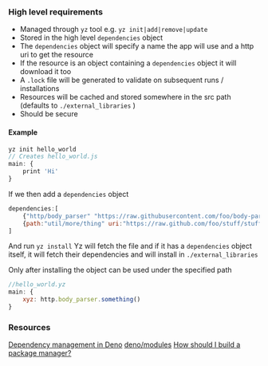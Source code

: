 ### High level requirements 
- Managed through `yz` tool e.g. `yz init|add|remove|update` 
- Stored in the high level `dependencies` object
- The `dependencies` object will specify a name the app will use and a http uri to get the resource
- If the resource is an object containing a `dependencies` object it will download it too
- A `.lock` file will be generated to validate on subsequent runs / installations 
- Resources will be cached and stored somewhere in the src path (defaults to `./external_libraries` )
- Should be secure

#### Example

```js
yz init hello_world
// Creates hello_world.js 
main: {
	print 'Hi'
}
```

If we then add a `dependencies` object
```js
dependencies:[
	{"http/body_parser" "https://raw.githubusercontent.com/foo/body-parser/v0.1.3/body_parser.yz"}
	{path:"util/more/thing" uri:"https://raw.github.com/foo/stuff/stuff/yz"}
]
```

And run `yz install` Yz will fetch the file and if it has a `dependencies` object itself, it will fetch their dependencies and will install in `./external_libraries`

Only after installing the object can be used under the specified path

```js
//hello_world.yz
main: {
    xyz: http.body_parser.something()
}
```


### Resources

[Dependency management in Deno](https://medium.com/deno-the-complete-reference/dependency-management-in-deno-48f1c91ad84d)
[deno/modules](https://docs.deno.com/runtime/manual/basics/modules/)
[How should I build a package manager?](https://www.reddit.com/r/ProgrammingLanguages/comments/m3wvsv/how_should_i_build_a_package_manager/)


